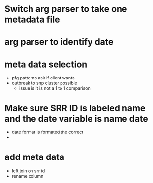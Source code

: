 # Switch arg parser to take one metadata file
# arg parser to identify date
# meta data selection
- pfg patterns ask if client wants
- outbreak to snp cluster possible
  - issue is it is not a 1 to 1 comparison
  
# Make sure SRR ID is labeled name and the date variable is name date
- date format is formated the correct
- 

# add meta data
- left join on srr id
- rename column 


